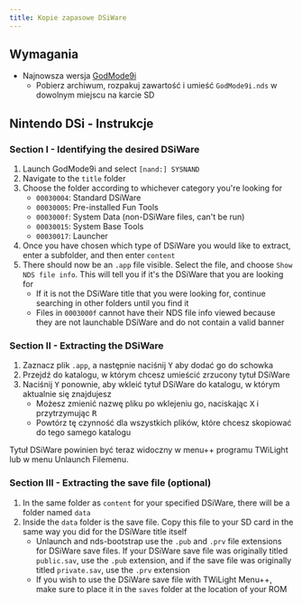 ```yaml
---
title: Kopie zapasowe DSiWare
---
```


## Wymagania
- Najnowsza wersja [GodMode9i](https://github.com/RocketRobz/godmode9i/releases)
   - Pobierz archiwum, rozpakuj zawartość i umieść `GodMode9i.nds` w dowolnym miejscu na karcie SD

## Nintendo DSi - Instrukcje

### Section I - Identifying the desired DSiWare
1. Launch GodMode9i and select `[nand:] SYSNAND`
1. Navigate to the `title` folder
1. Choose the folder according to whichever category you're looking for
   - `00030004`: Standard DSiWare
   - `00030005`: Pre-installed Fun Tools
   - `0003000f`: System Data (non-DSiWare files, can't be run)
   - `00030015`: System Base Tools
   - `00030017`: Launcher
1. Once you have chosen which type of DSiWare you would like to extract, enter a subfolder, and then enter `content`
1. There should now be an `.app` file visible. Select the file, and choose `Show NDS file info`. This will tell you if it's the DSiWare that you are looking for
   - If it is not the DSiWare title that you were looking for, continue searching in other folders until you find it
   - Files in `0003000f` cannot have their NDS file info viewed because they are not launchable DSiWare and do not contain a valid banner

### Section II - Extracting the DSiWare
1. Zaznacz plik `.app`, a następnie naciśnij <kbd class="face">Y</kbd> aby dodać go do schowka
1. Przejdź do katalogu, w którym chcesz umieścić zrzucony tytuł DSiWare
1. Naciśnij <kbd class="face">Y</kbd> ponownie, aby wkleić tytuł DSiWare do katalogu, w którym aktualnie się znajdujesz
   - Możesz zmienić nazwę pliku po wklejeniu go, naciskając <kbd class="face">X</kbd> i przytrzymując <kbd class="R">R</kbd>
   - Powtórz tę czynność dla wszystkich plików, które chcesz skopiować do tego samego katalogu

Tytuł DSiWare powinien być teraz widoczny w menu++ programu TWiLight lub w menu Unlaunch Filemenu.

### Section III - Extracting the save file (optional)
1. In the same folder as `content` for your specified DSiWare, there will be a folder named `data`
1. Inside the `data` folder is the save file. Copy this file to your SD card in the same way you did for the DSiWare title itself
   - Unlaunch and nds-bootstrap use the `.pub` and `.prv` file extensions for DSiWare save files. If your DSiWare save file was originally titled `public.sav`, use the `.pub` extension, and if the save file was originally titled `private.sav`, use the `.prv` extension
   - If you wish to use the DSiWare save file with TWiLight Menu++, make sure to place it in the `saves` folder at the location of your ROM
